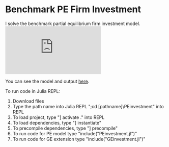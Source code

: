 # Benchmark PE Firm Investment
I solve the benchmark partial equilibrium firm investment model. 
    <embed src="https://github.com/shanemcmiken/RBC_3ways/blob/main/src/Model.pdf">
        <p>You can see the model and output <a href="https://github.com/shanemcmiken/PEinvesment/blob/main/06c002769c39ae369b6444b63501d4bb8ccb2dc1/src/Results.pdf">here</a>.</p>
    </embed>
</object>

To run code in Julia REPL:
1. Download files 
2. Type the path name into Julia REPL ";cd [pathname]\PEinvestment" into REPL
3. To load project, type "] activate ." into REPL
4. To load dependencies, type "] instantiate" 
5. To precompile dependencies, type "] precompile"
6. To run code for PE model type "include("PEinvestment.jl")"
7. To run code for GE extension type "include("GEinvestment.jl")"
